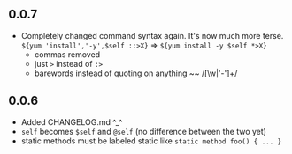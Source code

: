 ## 0.0.7

- Completely changed command syntax again. It's now much more terse.
  `${yum 'install','-y',$self ::>X}` => `${yum install -y $self *>X}`
  - commas removed
  - just `>` instead of `:>`
  - barewords instead of quoting on anything ~~ /[\w|'-']+/

## 0.0.6

- Added CHANGELOG.md ^_^
- `self` becomes `$self` and `@self` (no difference between the two yet)
- static methods must be labeled static like `static method foo() { ... }`
